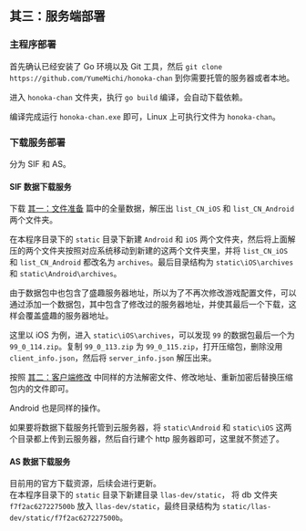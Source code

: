 ## 其三：服务端部署

### 主程序部署

首先确认已经安装了 Go 环境以及 Git 工具，然后 `git clone https://github.com/YumeMichi/honoka-chan` 到你需要托管的服务器或者本地。

进入 `honoka-chan` 文件夹，执行 `go build` 编译，会自动下载依赖。

编译完成运行 `honoka-chan.exe` 即可，Linux 上可执行文件为 `honoka-chan`。

### 下载服务部署

分为 SIF 和 AS。

#### SIF 数据下载服务

下载 [其一：文件准备](./1.md) 篇中的全量数据，解压出 `list_CN_iOS` 和 `list_CN_Android` 两个文件夹。

在本程序目录下的 `static` 目录下新建 `Android` 和 `iOS` 两个文件夹，然后将上面解压的两个文件夹按照对应系统移动到新建的这两个文件夹里，并将 `list_CN_iOS` 和 `list_CN_Android` 都改名为 `archives`。最后目录结构为 `static\iOS\archives` 和 `static\Android\archives`。

由于数据包中也包含了盛趣服务器地址，所以为了不再次修改游戏配置文件，可以通过添加一个数据包，其中包含了修改过的服务器地址，并使其最后一个下载，这样会覆盖盛趣的服务器地址。

这里以 iOS 为例，进入 `static\iOS\archives`，可以发现 `99` 的数据包最后一个为 `99_0_114.zip`。复制 `99_0_113.zip` 为 `99_0_115.zip`，打开压缩包，删除没用 `client_info.json`，然后将 `server_info.json` 解压出来。

按照 [其二：客户端修改](./2.md) 中同样的方法解密文件、修改地址、重新加密后替换压缩包内的文件即可。

Android 也是同样的操作。

如果要将数据下载服务托管到云服务器，将 `static\Android` 和 `static\iOS` 这两个目录都上传到云服务器，然后自行建个 http 服务器即可，这里就不赘述了。

#### AS 数据下载服务

目前用的官方下载资源，后续会进行更新。  
在本程序目录下的 `static` 目录下新建目录 `llas-dev/static`， 将 db 文件夹 `f7f2ac627227500b` 放入 `llas-dev/static`，最终目录结构为 `static/llas-dev/static/f7f2ac627227500b`。

